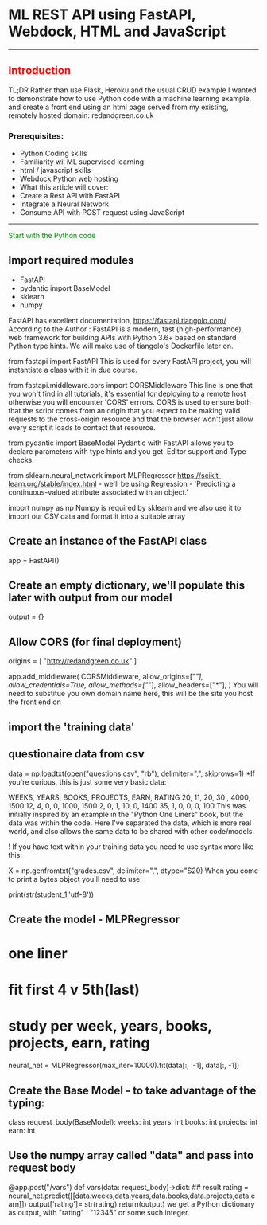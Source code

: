 # ML REST API using FastAPI, Webdock, HTML and JavaScript

---

<span style="color:red">Introduction</span>
-------------------------------------------

TL;DR
Rather than use Flask, Heroku and the usual CRUD example I wanted to demonstrate how to use Python code with a machine learning example, and create a front end using an html page served from my existing, remotely hosted domain: redandgreen.co.uk

### Prerequisites:

- Python Coding skills
- Familiarity wil ML supervised learning
- html / javascript skills
- Webdock Python web hosting
- What this article will cover:
- Create a Rest API with FastAPI
- Integrate a Neural Network
- Consume API with POST request using JavaScript

---

<span style="color:green">Start with the Python code</span>

## Import required modules

- FastAPI
- pydantic import BaseModel
- sklearn
- numpy

FastAPI has excellent documentation, https://fastapi.tiangolo.com/
According to the Author : FastAPI is a modern, fast (high-performance), web framework for building APIs with Python 3.6+ based on standard Python type hints. We will make use of tiangolo's Dockerfile later on.

from fastapi import FastAPI
This is used for every FastAPI project, you will instantiate a class with it in due course.

from fastapi.middleware.cors import CORSMiddleware
This line is one that you won't find in all tutorials, it's essential for deploying to a remote host otherwise you will encounter 'CORS' errrors. CORS is used to ensure both that the script comes from an origin that you expect to be making valid requests to the cross-origin resource and that the browser won't just allow every script it loads to contact that resource.

from pydantic import BaseModel
Pydantic with FastAPI allows you to declare parameters with type hints and you get: Editor support and Type checks.

from sklearn.neural_network import MLPRegressor
https://scikit-learn.org/stable/index.html - we'll be using Regression - 'Predicting a continuous-valued attribute associated with an object.'

import numpy as np
Numpy is required by sklearn and we also use it to import our CSV data and format it into a suitable array

## Create an instance of the FastAPI class

app = FastAPI()
## Create an empty dictionary, we'll populate this later with output from our model

output = {}
## Allow CORS (for final deployment)

origins = [
    "http://redandgreen.co.uk"
]

app.add_middleware(
    CORSMiddleware,
    allow_origins=["*"],
    allow_credentials=True,
    allow_methods=["*"],
    allow_headers=["*"],
)
You will need to substitue you own domain name here, this will be the site you host the front end on

## import the 'training data'

## questionaire data from csv
data = np.loadtxt(open("questions.csv", "rb"), delimiter=",", skiprows=1)
*If you're curious, this is just some very basic data:

WEEKS, YEARS, BOOKS, PROJECTS, EARN, RATING
20, 11, 20, 30 , 4000, 1500
12, 4, 0, 0, 1000, 1500
2, 0, 1, 10, 0, 1400
35, 1, 0, 0, 0, 100
This was initially inspired by an example in the "Python One Liners" book, but the data was within the code. Here I've separated the data, which is more real world, and also allows the same data to be shared with other code/models.

! If you have text within your training data you need to use syntax more like this:

X = np.genfromtxt("grades.csv", delimiter=",", dtype="S20)
When you come to print a bytes object you'll need to use:

print(str(student_1,'utf-8'))
## Create the model - MLPRegressor

# one liner
# fit first 4 v 5th(last)
# study per week, years, books, projects, earn, rating
neural_net = MLPRegressor(max_iter=10000).fit(data[:, :-1], data[:, -1])
## Create the Base Model - to take advantage of the typing:

class request_body(BaseModel):
    weeks: int
    years: int
    books: int
    projects: int
    earn: int
## Use the numpy array called "data" and pass into request body

@app.post("/vars")
def vars(data: request_body)->dict:
    ## result
    rating = neural_net.predict([[data.weeks,data.years,data.books,data.projects,data.earn]])
    output['rating']= str(rating)
    return(output)
we get a Python dictionary as output, with "rating" : "12345" or some such integer.
